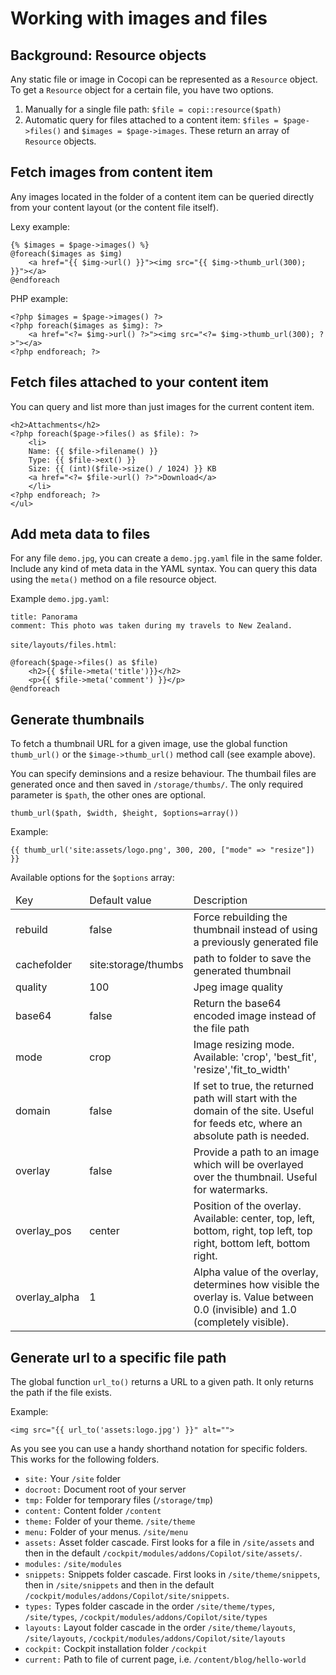 Working with images and files
===

## Background: Resource objects

Any static file or image in Cocopi can be represented as a `Resource` object. To get a `Resource` object for a certain file, you have two options.

1. Manually for a single file path: `$file = copi::resource($path)`
2. Automatic query for files attached to a content item: `$files = $page->files()` and `$images = $page->images`. These return an array of `Resource` objects.

## Fetch images from content item

Any images located in the folder of a content item can be queried directly from your content layout (or the content file itself).

Lexy example:

```
{% $images = $page->images() %}
@foreach($images as $img)
    <a href="{{ $img->url() }}"><img src="{{ $img->thumb_url(300); }}"></a>
@endforeach
```

PHP example:

```
<?php $images = $page->images() ?>
<?php foreach($images as $img): ?>
    <a href="<?= $img->url() ?>"><img src="<?= $img->thumb_url(300); ?>"></a>
<?php endforeach; ?>
```

## Fetch files attached to your content item

You can query and list more than just images for the current content item.

```
<h2>Attachments</h2>
<?php foreach($page->files() as $file): ?>
    <li>
    Name: {{ $file->filename() }}
    Type: {{ $file->ext() }}
    Size: {{ (int)($file->size() / 1024) }} KB
    <a href="<?= $file->url() ?>">Download</a>
    </li>
<?php endforeach; ?>
</ul>
```

## Add meta data to files

For any file `demo.jpg`, you can create a `demo.jpg.yaml` file in the same folder. Include any kind of meta data in the YAML syntax. You can query this data using the `meta()` method on a file resource object.

Example  `demo.jpg.yaml`:

```
title: Panorama
comment: This photo was taken during my travels to New Zealand.
```

`site/layouts/files.html`:

```
@foreach($page->files() as $file)
    <h2>{{ $file->meta('title')}}</h2>
    <p>{{ $file->meta('comment') }}</p>
@endforeach
```

## Generate thumbnails

To fetch a thumbnail URL for a given image, use the global function `thumb_url()` or the `$image->thumb_url()` method call (see example above).

You can specify deminsions and a resize behaviour. The thumbail files are generated once and then saved in `/storage/thumbs/`. The only required parameter is `$path`, the other ones are optional.

```
thumb_url($path, $width, $height, $options=array())
```

Example:

```
{{ thumb_url('site:assets/logo.png', 300, 200, ["mode" => "resize"]) }}
```

Available options for the `$options` array:

<table class="uk-table">
<thead>
    <tr>
        <td>Key</td>
        <td>Default value</td>
        <td>Description</td>
    </tr>
</thead>
<tbody>
    <tr>
        <td>rebuild</td>
        <td>false</td>
        <td>Force rebuilding the thumbnail instead of using a previously generated file</td>
    </tr>
    <tr>
        <td>cachefolder</td>
        <td>site:storage/thumbs</td>
        <td>path to folder to save the generated thumbnail</td>
    </tr>
    <tr>
        <td>quality</td>
        <td>100</td>
        <td>Jpeg image quality</td>
    </tr>
    <tr>
        <td>base64</td>
        <td>false</td>
        <td>Return the base64 encoded image instead of the file path</td>
    </tr>
    <tr>
        <td>mode</td>
        <td>crop</td>
        <td>Image resizing mode. Available: 'crop', 'best_fit', 'resize','fit_to_width'</td>
    </tr>
    <tr>
        <td>domain</td>
        <td>false</td>
        <td>If set to true, the returned path will start with the domain of the site. Useful for feeds etc, where an absolute path is needed.</td>
    </tr>
    <tr>
        <td>overlay</td>
        <td>false</td>
        <td>Provide a path to an image which will be overlayed over the thumbnail. Useful for watermarks.</td>
    </tr>
    <tr>
        <td>overlay_pos</td>
        <td>center</td>
        <td>Position of the overlay. Available: center, top, left, bottom, right, top left, top right, bottom left, bottom right.</td>
    </tr>
    <tr>
        <td>overlay_alpha</td>
        <td>1</td>
        <td>Alpha value of the overlay, determines how visible the overlay is. Value between 0.0 (invisible) and 1.0 (completely visible).</td>
    </tr>
</tbody>
</table>


## Generate url to a specific file path

The global function `url_to()` returns a URL to a given path. It only returns the path if the file exists.


Example:

```
<img src="{{ url_to('assets:logo.jpg') }}" alt="">
```

As you see you can use a handy shorthand notation for specific folders.
This works for the following folders.

- `site:` Your `/site` folder
- `docroot:` Document root of your server
- `tmp:` Folder for temporary files (`/storage/tmp`)
- `content:` Content folder `/content`
- `theme:` Folder of your theme. `/site/theme`
- `menu:` Folder of your menus. `/site/menu`
- `assets:` Asset folder cascade. First looks for a file in `/site/assets` and then in the default `/cockpit/modules/addons/Copilot/site/assets/`.
- `modules:` `/site/modules`
- `snippets:` Snippets folder cascade. First looks in `/site/theme/snippets`, then in `/site/snippets` and then in the default `/cockpit/modules/addons/Copilot/site/snippets`.
- `types:` Types folder cascade in the order `/site/theme/types`, `/site/types`, `/cockpit/modules/addons/Copilot/site/types`
- `layouts:` Layout folder cascade in the order `/site/theme/layouts`, `/site/layouts`, `/cockpit/modules/addons/Copilot/site/layouts`
- `cockpit:` Cockpit installation folder `/cockpit`
- `current:` Path to file of current page, i.e. `/content/blog/hello-world`
